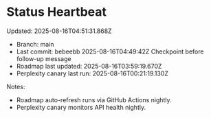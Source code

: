 # Status Heartbeat

Updated: 2025-08-16T04:51:31.868Z

- Branch: main
- Last commit: bebeebb 2025-08-16T04:49:42Z Checkpoint before follow-up message
- Roadmap last updated: 2025-08-16T03:59:19.670Z
- Perplexity canary last run: 2025-08-16T00:21:19.130Z

Notes:
- Roadmap auto-refresh runs via GitHub Actions nightly.
- Perplexity canary monitors API health nightly.
